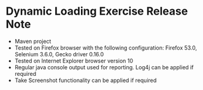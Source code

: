 # Dynamic Loading Exercise Release Note

- Maven project
- Tested on Firefox browser with the following configuration: Firefox 53.0, Selenium 3.6.0, Gecko driver 0.16.0
- Tested on Internet Explorer browser version 10
- Regular java console output used for reporting. Log4j can be applied if required
- Take Screenshot functionality can be applied if required


